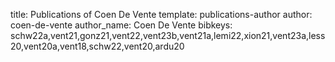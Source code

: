 title: Publications of Coen De Vente
template: publications-author
author: coen-de-vente
author_name: Coen De Vente
bibkeys: schw22a,vent21,gonz21,vent22,vent23b,vent21a,lemi22,xion21,vent23a,less20,vent20a,vent18,schw22,vent20,ardu20